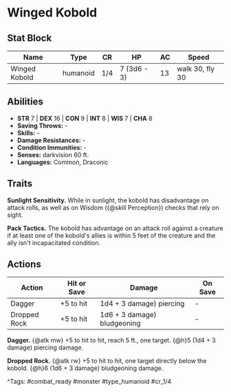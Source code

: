 # Winged Kobold

## Stat Block

| Name | Type | CR | HP | AC | Speed |
|------|------|----|----|----|-------|
| Winged Kobold | humanoid | 1/4 | 7 (3d6 - 3) | 13 | walk 30, fly 30 |

## Abilities

- **STR** 7 | **DEX** 16 | **CON** 9 | **INT** 8 | **WIS** 7 | **CHA** 8
- **Saving Throws:** -  
- **Skills:** -  
- **Damage Resistances:** -  
- **Condition Immunities:** -  
- **Senses:** darkvision 60 ft.  
- **Languages:** Common, Draconic

## Traits

**Sunlight Sensitivity.** While in sunlight, the kobold has disadvantage on attack rolls, as well as on Wisdom ({@skill Perception}) checks that rely on sight.

**Pack Tactics.** The kobold has advantage on an attack roll against a creature if at least one of the kobold's allies is within 5 feet of the creature and the ally isn't incapacitated condition.


## Actions

| Action | Hit or Save | Damage | On Save |
|--------|--------------|--------|----------|
| Dagger | +5 to hit | 1d4 + 3 damage) piercing | - |
| Dropped Rock | +5 to hit | 1d6 + 3 damage) bludgeoning | - |

**Dagger.** {@atk mw} +5 to hit to hit, reach 5 ft., one target. {@h}5 (1d4 + 3 damage) piercing damage.

**Dropped Rock.** {@atk rw} +5 to hit to hit, one target directly below the kobold. {@h}6 (1d6 + 3 damage) bludgeoning damage.


^Tags: #combat_ready #monster #type_humanoid #cr_1/4
